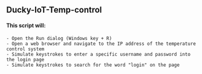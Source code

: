 ## Ducky-IoT-Temp-control
#### This script will:

    - Open the Run dialog (Windows key + R)
    - Open a web browser and navigate to the IP address of the temperature control system
    - Simulate keystrokes to enter a specific username and password into the login page
    - Simulate keystrokes to search for the word "login" on the page

